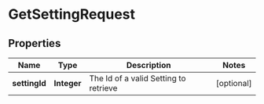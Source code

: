 

# GetSettingRequest


## Properties

| Name | Type | Description | Notes |
|------------ | ------------- | ------------- | -------------|
|**settingId** | **Integer** | The Id of a valid Setting to retrieve |  [optional] |



